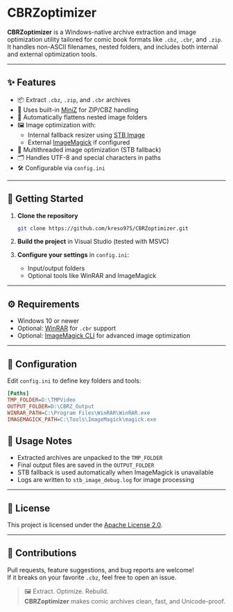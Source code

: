 # CBRZoptimizer

**CBRZoptimizer** is a Windows-native archive extraction and image optimization utility tailored for comic book formats like `.cbz`, `.cbr`, and `.zip`. It handles non-ASCII filenames, nested folders, and includes both internal and external optimization tools.

---

## ✨ Features

- 📦 Extract `.cbz`, `.zip`, and `.cbr` archives
- 🧰 Uses built-in [MiniZ](https://github.com/richgel999/miniz) for ZIP/CBZ handling
- 📂 Automatically flattens nested image folders
- 🖼️ Image optimization with:
  - Internal fallback resizer using [STB Image](https://github.com/nothings/stb)
  - External [ImageMagick](https://imagemagick.org/) if configured
- 🧵 Multithreaded image optimization (STB fallback)
- 🗂️ Handles UTF-8 and special characters in paths
- 🛠️ Configurable via `config.ini`

---

## 🚀 Getting Started

1. **Clone the repository**

   ```bash
   git clone https://github.com/kreso975/CBRZoptimizer.git
2. **Build the project** in Visual Studio (tested with MSVC)

3. **Configure your settings** in `config.ini`:

   - Input/output folders
   - Optional tools like WinRAR and ImageMagick

---

## ⚙️ Requirements

- Windows 10 or newer
- Optional: [WinRAR](https://www.win-rar.com/) for `.cbr` support
- Optional: [ImageMagick CLI](https://imagemagick.org/script/download.php) for advanced image optimization
---

## 📝 Configuration

Edit `config.ini` to define key folders and tools:

```ini  
[Paths]
TMP_FOLDER=D:\TMPVideo
OUTPUT_FOLDER=D:\CBRZ_Output
WINRAR_PATH=C:\Program Files\WinRAR\WinRAR.exe
IMAGEMAGICK_PATH=C:\Tools\ImageMagick\magick.exe
```  

## 🧪 Usage Notes

- Extracted archives are unpacked to the `TMP_FOLDER`
- Final output files are saved in the `OUTPUT_FOLDER`
- STB fallback is used automatically when ImageMagick is unavailable
- Logs are written to `stb_image_debug.log` for image processing

---

## 🧾 License

This project is licensed under the [Apache License 2.0](LICENSE).

---

## 🤝 Contributions

Pull requests, feature suggestions, and bug reports are welcome!  
If it breaks on your favorite `.cbz`, feel free to open an issue.  

> 🖼️ Extract. Optimize. Rebuild.  
> **CBRZoptimizer** makes comic archives clean, fast, and Unicode-proof.

